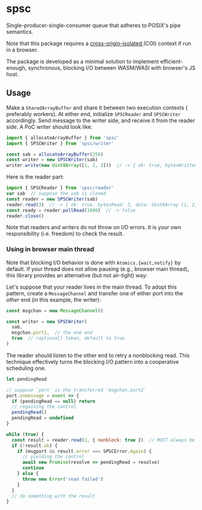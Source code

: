 # spsc

Single-producer-single-consumer queue that adheres to POSIX's pipe semantics.

Note that this package requires a [cross-origin-isolated
](https://developer.mozilla.org/en-US/docs/Web/API/Window/crossOriginIsolated)
(COI) context if run in a browser.

The package is developed as a minimal solution to implement efficient-enough,
synchronous, blocking I/O between WASM/WASI with browser's JS host.

## Usage

Make a `SharedArrayBuffer` and share it between two execution contexts (
preferably workers). At either end, initialize `SPSCReader` and `SPSCWriter`
accordingly. Send message to the writer side, and receive it from the reader
side. A PoC writer should look like:

```js
import { allocateArrayBuffer } from 'spsc'
import { SPSCWriter } from 'spsc/writer'

const sab = allocateArrayBuffer(256)
const writer = new SPSCWriter(sab)
writer.write(new Uint8Array([1, 2, 3]))  // -> { ok: true, bytesWritten: 3 }
```

Here is the reader part:

```js
import { SPSCReader } from 'spsc/reader'
var sab  // suppose the sab is cloned
const reader = new SPSCWriter(sab)
reader.read(3)  // -> { ok: true, bytesRead: 3, data: Uint8Array [1, 2, 3] }
const ready = reader.pollRead(1000)  // -> false
reader.close()
```

Note that readers and writers do not throw on I/O errors. It is your own
responsibility (i.e. freedom) to check the result.

### Using in browser main thread

Note that blocking I/O behavior is done with `Atomics.{wait,notify}` by default.
If your thread does not allow pausing (e.g., browser main thread), this library
provides an alternative (but not air-tight) way:

Let's suppose that your reader lives in the main thread. To adopt this pattern,
create a `MessageChannel` and transfer one of either port into the *other* end
(in this example, the writer):

```js
const msgchan = new MessageChannel()

const writer = new SPSCWriter(
  sab,
  msgchan.port1,  // the one end
  true  // (optional) token, default to true
)
```

The reader should listen to the other end to retry a nonblocking read. This
technique effectively turns the blocking I/O pattern into a cooperative
scheduling one.

```js
let pendingRead

// suppose `port` is the transferred `msgchan.port2`
port.onmessage = event => {
  if (pendingRead == null) return
  // regaining the control
  pendingRead()
  pendingRead = undefined
}

while (true) {
  const result = reader.read(1, { nonblock: true })  // MUST always be nonblocking
  if (!result.ok) {
    if (msgport && result.error === SPSCError.Again) {
      // yielding the control
      await new Promise(resolve => pendingRead = resolve)
      continue
    } else {
      throw new Error('read failed')
    }
  }
  // do something with the result
}
```
